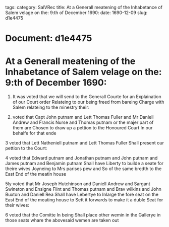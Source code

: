 tags: 
category: SalVRec
title: At a Generall meatening of the Inhabetance of Salem velage on the: 9:th of December 1690:
date: 1690-12-09
slug: d1e4475




# Document: d1e4475


# At a Generall meatening of the Inhabetance of Salem velage on the: 9:th of December 1690:

1. It was voted that we will send to the Generall Courte for an Explaination of our Court order Relateing to our being freed from bareing Charge with Salem relateing to the minestry their:

2. voted that Capt John putnam and Lett Thomas Fuller and Mr Daniell Andrew and Francis Nurse and Thomas putnam or the majer part of them are Chosen to draw up a pettion to the Honoured Court In our behalfe for that ende

3 voted that Lett Natheniell putnam and Lett Thomas Fuller Shall present our pettion to the Court:

4 voted that Edward putnam and Jonathan putnam and John putnam and James putnam and Benjamin putnam Shall have Liberty to builde a seate for theire wives Joyneing to Mrs parises pew and So of the same bredth to the East End of the meatin house

5ly voted that Mr Joseph Hutchinson and Daniell Andrew and Sargant Swineton and Ensigne Flint and Thomas putnam and Brav wilkins and John Buxton and Daniell Rea Shall have Lebertye to Inlarge the fore seat on the East End of the meating house to Sett it forwards to make it a duble Seat for their wives:

6 voted that the Comitte In being Shall place other wemin in the Gallerye in those seats whare the abovesaid wemen are taken out
